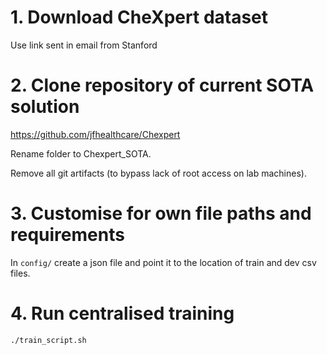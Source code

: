 # 1. Download CheXpert dataset 
Use link sent in email from Stanford

# 2. Clone repository of current SOTA solution
https://github.com/jfhealthcare/Chexpert

Rename folder to Chexpert_SOTA.

Remove all git artifacts (to bypass lack of root access on lab machines).

# 3. Customise for own file paths and requirements
In ```config/``` create a json file and point it to the location of train and dev csv files. 

# 4. Run centralised training
```./train_script.sh```